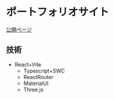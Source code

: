 # ポートフォリオサイト

[公開ページ](https://zuaki21.github.io/portfolio/)

## 技術

- React+Vite
  - Typescript+SWC
  - ReactRouter
  - MaterialUI
  - Three.js
